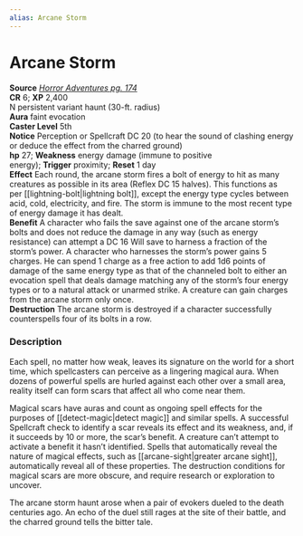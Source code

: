 ```yaml
---
alias: Arcane Storm
---
```


# Arcane Storm

**Source** [_Horror Adventures pg. 174_](http://paizo.com/products/btpy9n5a?Pathfinder-Roleplaying-Game-Horror-Adventures)  
**CR** 6; **XP** 2,400  
N persistent variant haunt (30-ft. radius)  
**Aura** faint evocation  
**Caster Level** 5th  
**Notice** Perception or Spellcraft DC 20 (to hear the sound of clashing energy or deduce the effect from the charred ground)  
**hp** 27; **Weakness** energy damage (immune to positive energy); **Trigger** proximity; **Reset** 1 day  
**Effect** Each round, the arcane storm fires a bolt of energy to hit as many creatures as possible in its area (Reflex DC 15 halves). This functions as per [[lightning-bolt|lightning bolt]], except the energy type cycles between acid, cold, electricity, and fire. The storm is immune to the most recent type of energy damage it has dealt.  
**Benefit** A character who fails the save against one of the arcane storm’s bolts and does not reduce the damage in any way (such as energy resistance) can attempt a DC 16 Will save to harness a fraction of the storm’s power. A character who harnesses the storm’s power gains 5 charges. He can spend 1 charge as a free action to add 1d6 points of damage of the same energy type as that of the channeled bolt to either an evocation spell that deals damage matching any of the storm’s four energy types or to a natural attack or unarmed strike. A creature can gain charges from the arcane storm only once.  
**Destruction** The arcane storm is destroyed if a character successfully counterspells four of its bolts in a row.  

### Description

Each spell, no matter how weak, leaves its signature on the world for a short time, which spellcasters can perceive as a lingering magical aura. When dozens of powerful spells are hurled against each other over a small area, reality itself can form scars that affect all who come near them.  
  
Magical scars have auras and count as ongoing spell effects for the purposes of [[detect-magic|detect magic]] and similar spells. A successful Spellcraft check to identify a scar reveals its effect and its weakness, and, if it succeeds by 10 or more, the scar’s benefit. A creature can’t attempt to activate a benefit it hasn’t identified. Spells that automatically reveal the nature of magical effects, such as [[arcane-sight|greater arcane sight]], automatically reveal all of these properties. The destruction conditions for magical scars are more obscure, and require research or exploration to uncover.  
  
The arcane storm haunt arose when a pair of evokers dueled to the death centuries ago. An echo of the duel still rages at the site of their battle, and the charred ground tells the bitter tale.
